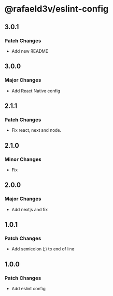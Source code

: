 # @rafaeld3v/eslint-config

## 3.0.1

### Patch Changes

- Add new README

## 3.0.0

### Major Changes

- Add React Native config

## 2.1.1

### Patch Changes

- Fix react, next and node.

## 2.1.0

### Minor Changes

- Fix

## 2.0.0

### Major Changes

- Add nextjs and fix

## 1.0.1

### Patch Changes

- Add semicolon (;) to end of line

## 1.0.0

### Patch Changes

- Add eslint config
